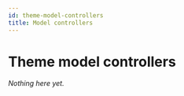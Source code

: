 ```yaml
---
id: theme-model-controllers
title: Model controllers
---
```


# Theme model controllers

*Nothing here yet.*
